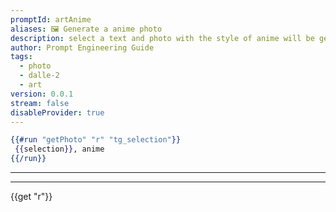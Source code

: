 ```yaml
---
promptId: artAnime
aliases: 🖼️ Generate a anime photo
description: select a text and photo with the style of anime will be generated using Dalle-2
author: Prompt Engineering Guide
tags:
  - photo
  - dalle-2
  - art
version: 0.0.1
stream: false
disableProvider: true
---
```

```handlebars
{{#run "getPhoto" "r" "tg_selection"}}
 {{selection}}, anime
{{/run}}
```
***
***
{{get "r"}}